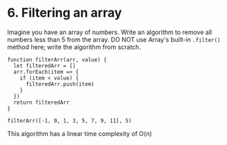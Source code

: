 # 6. Filtering an array

Imagine you have an array of numbers. Write an algorithm to remove all numbers less than 5 from the array. DO NOT use Array's built-in `.filter()` method here; write the algorithm from scratch.

````
function filterArr(arr, value) {
  let filteredArr = []
  arr.forEach(item => {
    if (item < value) {
      filteredArr.push(item)
    }
  })
  return filteredArr
}

filterArr([-1, 0, 1, 3, 5, 7, 9, 11], 5)
````

This algorithm has a linear time complexity of O(n)
